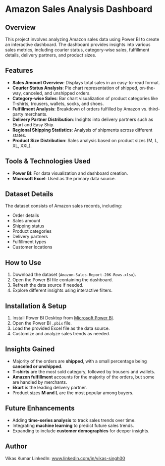 # Amazon Sales Analysis Dashboard

## Overview
This project involves analyzing Amazon sales data using Power BI to create an interactive dashboard. The dashboard provides insights into various sales metrics, including courier status, category-wise sales, fulfillment details, delivery partners, and product sizes.

## Features
- **Sales Amount Overview**: Displays total sales in an easy-to-read format.
- **Courier Status Analysis**: Pie chart representation of shipped, on-the-way, canceled, and unshipped orders.
- **Category-wise Sales**: Bar chart visualization of product categories like T-shirts, trousers, wallets, socks, and shoes.
- **Fulfillment Analysis**: Breakdown of orders fulfilled by Amazon vs. third-party merchants.
- **Delivery Partner Distribution**: Insights into delivery partners such as Ekart and Easy Ship.
- **Regional Shipping Statistics**: Analysis of shipments across different states.
- **Product Size Distribution**: Sales analysis based on product sizes (M, L, XL, XXL).

## Tools & Technologies Used
- **Power BI**: For data visualization and dashboard creation.
- **Microsoft Excel**: Used as the primary data source.

## Dataset Details
The dataset consists of Amazon sales records, including:
- Order details
- Sales amount
- Shipping status
- Product categories
- Delivery partners
- Fulfillment types
- Customer locations

## How to Use
1. Download the dataset (`Amazon-Sales-Report-20K-Rows.xlsx`).
2. Open the Power BI file containing the dashboard.
3. Refresh the data source if needed.
4. Explore different insights using interactive filters.

## Installation & Setup
1. Install Power BI Desktop from [Microsoft Power BI](https://powerbi.microsoft.com/).
2. Open the Power BI `.pbix` file.
3. Load the provided Excel file as the data source.
4. Customize and analyze sales trends as needed.

## Insights Gained
- Majority of the orders are **shipped**, with a small percentage being **canceled or unshipped**.
- **T-shirts** are the most sold category, followed by trousers and wallets.
- **Amazon fulfillment** accounts for the majority of the orders, but some are handled by merchants.
- **Ekart** is the leading delivery partner.
- Product sizes **M and L** are the most popular among buyers.

## Future Enhancements
- Adding **time-series analysis** to track sales trends over time.
- Integrating **machine learning** to predict future sales trends.
- Expanding to include **customer demographics** for deeper insights.

## Author
Vikas Kumar 
LinkedIn: www.linkedin.com/in/vikas-singh00



